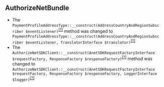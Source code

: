 AuthorizeNetBundle
------------------
* The `PaymentProfileAddressType::__construct(AddressCountryAndRegionSubscriber $eventListener)`<sup>[[?]](https://github.com/oroinc/OroAuthorizeNetBundle/tree/3.1.0-rc/Form/Type/PaymentProfileAddressType.php#L33 "Oro\Bundle\AuthorizeNetBundle\Form\Type\PaymentProfileAddressType")</sup> method was changed to `PaymentProfileAddressType::__construct(AddressCountryAndRegionSubscriber $eventListener, TranslatorInterface $translator)`<sup>[[?]](https://github.com/oroinc/OroAuthorizeNetBundle/tree/3.1.0/Form/Type/PaymentProfileAddressType.php#L41 "Oro\Bundle\AuthorizeNetBundle\Form\Type\PaymentProfileAddressType")</sup>
* The `AuthorizeNetSDKClient::__construct(AnetSDKRequestFactoryInterface $requestFactory, ResponseFactory $responseFactory)`<sup>[[?]](https://github.com/oroinc/OroAuthorizeNetBundle/tree/3.1.0-rc/AuthorizeNet/Client/AuthorizeNetSDKClient.php#L28 "Oro\Bundle\AuthorizeNetBundle\AuthorizeNet\Client\AuthorizeNetSDKClient")</sup> method was changed to `AuthorizeNetSDKClient::__construct(AnetSDKRequestFactoryInterface $requestFactory, ResponseFactory $responseFactory, LoggerInterface $logger)`<sup>[[?]](https://github.com/oroinc/OroAuthorizeNetBundle/tree/3.1.0/AuthorizeNet/Client/AuthorizeNetSDKClient.php#L35 "Oro\Bundle\AuthorizeNetBundle\AuthorizeNet\Client\AuthorizeNetSDKClient")</sup>

